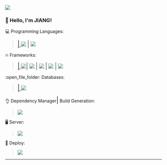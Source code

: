 ![](https://komarev.com/ghpvc/?username=jiang227947&color=006bed)
### :wave:	 Hello, I'm <strong>JIANG!</strong>







<p align="left">
  💻  Programming Languages:

  ><a href="#" alt="#"><span style="font-size: 1.5em;">|</span> <a href="#" alt="#">
  <img src="https://camo.githubusercontent.com/cf1a0ef083a2372d7f66b4691d5d25bfd8c098f42871e8da90edb1f32ed187c4/68747470733a2f2f696d672e736869656c64732e696f2f62616467652f2d4a6176615363726970742d626c61636b3f7374796c653d666c61742d737175617265266c6f676f3d6a617661736372697074?style=flat&labelColor=black"/></a> <span style="font-size: 1.5em;">|</span> <a href="#" alt="#">
  <img src="https://camo.githubusercontent.com/8b76dad952a5f01b227f0fc83168009e115d7a0c5f9eca6ea918d6ae4e71b8ff/68747470733a2f2f696d672e736869656c64732e696f2f62616467652f2d547970655363726970742d3030374143433f7374796c653d666c61742d737175617265266c6f676f3d74797065736372697074?style=flat&labelColor=black"/></a> <span style="font-size: 1.5em;"></span> <a href="#" alt="#">
  </a>
</p>

<p align="left">
  🔥 Frameworks:
  
  > <a href="#" alt="#"><span style="font-size: 1.5em;">|</span> <img src="https://camo.githubusercontent.com/174977c27f60a8bdb18c0434360f1381ff22c92bf7402a5e8e21450d31c0305b/68747470733a2f2f696d672e736869656c64732e696f2f62616467652f2d416e67756c61722d4444303033313f7374796c653d666c61742d737175617265266c6f676f3d616e67756c6172?style=flat&labelColor=black"/></a><span style="font-size: 1.5em;">|</span> 
  ><a href="#" alt="#"><img src="https://img.shields.io/badge/Vue.js-35495E?style=flat&labelColor=black&logo=vuedotjs&logoColor=4FC08D"/></a> <span style="font-size: 1.5em;">|</span> <a href="#" alt="#"><img src="https://img.shields.io/badge/Node.js-339933?style=flat&labelColor=black&logo=nodedotjs&logoColor=white"/></a> <span style="font-size: 1.5em;">|</span> <a href="#" alt="#">
  <img src="https://camo.githubusercontent.com/e69ce9578893114021fafce756e3f42896d1de997ebd999fa5305bda5ce22f4e/68747470733a2f2f696d672e736869656c64732e696f2f62616467652f2d496f6e69632d3338383046463f7374796c653d666c61742d737175617265266c6f676f3d696f6e6963266c6f676f436f6c6f723d7768697465?style=flat&labelColor=black"/></a> <span style="font-size: 1.5em;">|</span> <a href="#" alt="#">
  <a href="#" alt="#"><a href="#" alt="#"><img src="https://img.shields.io/badge/Spring_Boot-F2F4F9?style=flat&labelColor=black&logo=spring-boot"/></a>
</p>

<p align="left">
  :open_file_folder: Databases:
  
  ><a href="#" alt="#"><span style="font-size: 1.5em;">|</span> <a href="#" alt="#"><img src="https://camo.githubusercontent.com/4eade77f6242a74645c408f1cc48b4c05f3c7c8a74d0bf15c2a1e259e4d357d9/68747470733a2f2f696d672e736869656c64732e696f2f62616467652f2d4d7953514c2d3434373941313f7374796c653d666c61742d737175617265266c6f676f3d6d7973716c266c6f676f436f6c6f723d7768697465?style=flat&labelColor=black"/></a>
</p>

<p align="left">
  👌 Dependency Manager<span style="font-size: 1.5em;">|</span> Build Generation: 
  
  > <a href="#" alt="#"><img src="https://img.shields.io/badge/npm-CB3837?style=flat&labelColor=black&logo=npm&logoColor=white"/></a>
</p>

<p align="left">
  🖥️ Server:
  
  > <a href="#" alt="#"><img src="https://img.shields.io/badge/Nginx-009639?style=flat&labelColor=black&logo=nginx&logoColor=white"/></a>
</p>

<p align="left">
  🏬 Deploy:
  
  > <a href="#" alt="#"> <img src="https://camo.githubusercontent.com/204410115a0bb658668e7446bfc6a7eadb6a96a98d81daba65ddaaa541e95f58/68747470733a2f2f696d672e736869656c64732e696f2f62616467652f2d446f636b65722d3234393645443f7374796c653d666c61742d737175617265266c6f676f3d646f636b6572266c6f676f436f6c6f723d7768697465?style=flat&labelColor=black"/></a>
</p>

<hr/>
